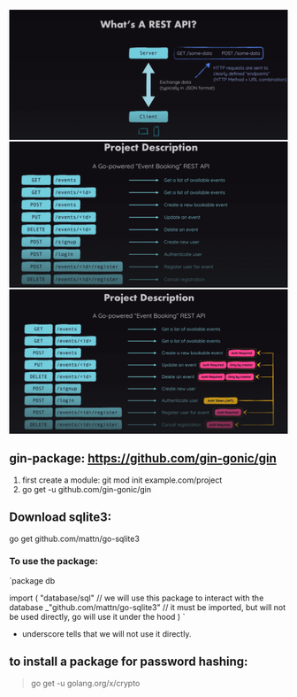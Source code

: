 ![alt text](image.png)
![alt text](image-1.png)
![alt text](image-2.png)

## gin-package: https://github.com/gin-gonic/gin
1. first create a module: git mod init example.com/project
2. go get -u github.com/gin-gonic/gin


## Download sqlite3:
go get github.com/mattn/go-sqlite3

### To use the package:
`package db

import (
	"database/sql" // we will use this package to interact with the database
	_"github.com/mattn/go-sqlite3" // it must be imported, but will not be used directly, go will use it under the hood
)
`
* underscore tells that we will not use it directly.

## to install a package for password hashing:
> go get -u golang.org/x/crypto